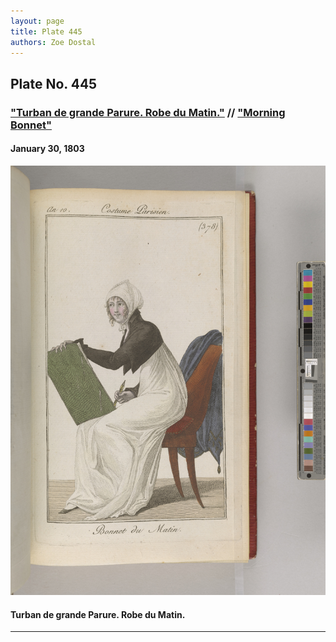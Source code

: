 ```yaml
---
layout: page
title: Plate 445
authors: Zoe Dostal
---
```


## Plate No. 445 
### ["Turban de grande Parure. Robe du Matin."](#french) // ["Morning Bonnet"](#english) 
#### January 30, 1803

![Plate 445](https://github.com/azd2103/Plates/blob/master/CP%20378%20An%2010%20Morgan.jpg?raw=true)

#### Turban de grande Parure. Robe du Matin. <a id="french"></a>


---

####  <a id="english"></a>


